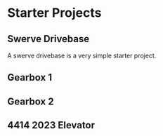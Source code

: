 # Starter Projects

## Swerve Drivebase

A swerve drivebase is a very simple starter project.

## Gearbox 1
## Gearbox 2
## 4414 2023 Elevator